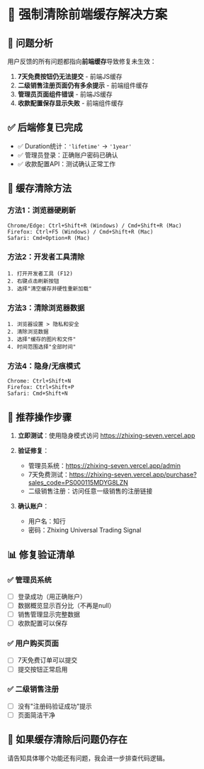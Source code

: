 # 🔧 强制清除前端缓存解决方案

## 🚨 问题分析
用户反馈的所有问题都指向**前端缓存**导致修复未生效：

1. **7天免费按钮仍无法提交** - 前端JS缓存
2. **二级销售注册页面仍有多余提示** - 前端组件缓存  
3. **管理员页面组件错误** - 前端JS缓存
4. **收款配置保存显示失败** - 前端组件缓存

## ✅ 后端修复已完成
- ✅ Duration统计：`'lifetime'` → `'1year'` 
- ✅ 管理员登录：正确账户密码已确认
- ✅ 收款配置API：测试确认正常工作

## 🔧 缓存清除方法

### 方法1：浏览器硬刷新
```
Chrome/Edge: Ctrl+Shift+R (Windows) / Cmd+Shift+R (Mac)
Firefox: Ctrl+F5 (Windows) / Cmd+Shift+R (Mac) 
Safari: Cmd+Option+R (Mac)
```

### 方法2：开发者工具清除
```
1. 打开开发者工具 (F12)
2. 右键点击刷新按钮
3. 选择"清空缓存并硬性重新加载"
```

### 方法3：清除浏览器数据
```
1. 浏览器设置 > 隐私和安全
2. 清除浏览数据
3. 选择"缓存的图片和文件"
4. 时间范围选择"全部时间"
```

### 方法4：隐身/无痕模式
```
Chrome: Ctrl+Shift+N
Firefox: Ctrl+Shift+P  
Safari: Cmd+Shift+N
```

## 🎯 推荐操作步骤

1. **立即测试**：使用隐身模式访问 https://zhixing-seven.vercel.app
2. **验证修复**：
   - 管理员系统：https://zhixing-seven.vercel.app/admin  
   - 7天免费测试：https://zhixing-seven.vercel.app/purchase?sales_code=PS000115MDYG8LZN
   - 二级销售注册：访问任意一级销售的注册链接

3. **确认账户**：
   - 用户名：知行
   - 密码：Zhixing Universal Trading Signal

## 📊 修复验证清单

### ✅ 管理员系统
- [ ] 登录成功（用正确账户）
- [ ] 数据概览显示百分比（不再是null）
- [ ] 销售管理显示完整数据
- [ ] 收款配置可以保存

### ✅ 用户购买页面  
- [ ] 7天免费订单可以提交
- [ ] 提交按钮正常启用

### ✅ 二级销售注册
- [ ] 没有"注册码验证成功"提示
- [ ] 页面简洁干净

## 🚀 如果缓存清除后问题仍存在

请告知具体哪个功能还有问题，我会进一步排查代码逻辑。